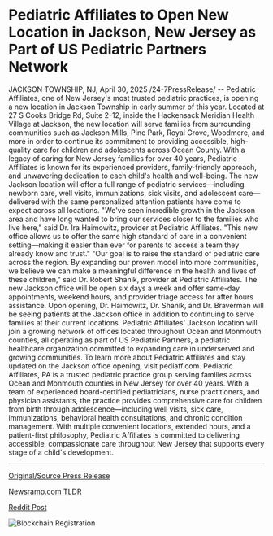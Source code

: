 # Pediatric Affiliates to Open New Location in Jackson, New Jersey as Part of US Pediatric Partners Network

JACKSON TOWNSHIP, NJ, April 30, 2025 /24-7PressRelease/ -- Pediatric Affiliates, one of New Jersey's most trusted pediatric practices, is opening a new location in Jackson Township in early summer of this year. Located at 27 S Cooks Bridge Rd, Suite 2-12, inside the Hackensack Meridian Health Village at Jackson, the new location will serve families from surrounding communities such as Jackson Mills, Pine Park, Royal Grove, Woodmere, and more in order to continue its commitment to providing accessible, high-quality care for children and adolescents across Ocean County.  With a legacy of caring for New Jersey families for over 40 years, Pediatric Affiliates is known for its experienced providers, family-friendly approach, and unwavering dedication to each child's health and well-being. The new Jackson location will offer a full range of pediatric services—including newborn care, well visits, immunizations, sick visits, and adolescent care—delivered with the same personalized attention patients have come to expect across all locations.  "We've seen incredible growth in the Jackson area and have long wanted to bring our services closer to the families who live here," said Dr. Ira Haimowitz, provider at Pediatric Affiliates. "This new office allows us to offer the same high standard of care in a convenient setting—making it easier than ever for parents to access a team they already know and trust."  "Our goal is to raise the standard of pediatric care across the region. By expanding our proven model into more communities, we believe we can make a meaningful difference in the health and lives of these children," said Dr. Robert Shanik, provider at Pediatric Affiliates.  The new Jackson office will be open six days a week and offer same-day appointments, weekend hours, and provider triage access for after hours assistance. Upon opening, Dr. Haimowitz, Dr. Shanik, and Dr. Braverman will be seeing patients at the Jackson office in addition to continuing to serve families at their current locations.   Pediatric Affiliates' Jackson location will join a growing network of offices located throughout Ocean and Monmouth counties, all operating as part of US Pediatric Partners, a pediatric healthcare organization committed to expanding care in underserved and growing communities.  To learn more about Pediatric Affiliates and stay updated on the Jackson office opening, visit pediaff.com.  Pediatric Affiliates, PA is a trusted pediatric practice group serving families across Ocean and Monmouth counties in New Jersey for over 40 years. With a team of experienced board-certified pediatricians, nurse practitioners, and physician assistants, the practice provides comprehensive care for children from birth through adolescence—including well visits, sick care, immunizations, behavioral health consultations, and chronic condition management. With multiple convenient locations, extended hours, and a patient-first philosophy, Pediatric Affiliates is committed to delivering accessible, compassionate care throughout New Jersey that supports every stage of a child's development. 

---

[Original/Source Press Release](https://www.24-7pressrelease.com/press-release/522227/pediatric-affiliates-to-open-new-location-in-jackson-new-jersey-as-part-of-us-pediatric-partners-network)
                    

[Newsramp.com TLDR](https://newsramp.com/curated-news/pediatric-affiliates-to-open-new-location-in-jackson-township-nj-offering-comprehensive-pediatric-care/57e522a3f285c217933626064edd47d1) 

 



[Reddit Post](https://www.reddit.com/r/HealthCareNewsInfo/comments/1kbas56/pediatric_affiliates_to_open_new_location_in/) 



![Blockchain Registration](https://cdn.newsramp.app/24-7PressRelease/qrcode/254/30/lunaR7xj.webp)